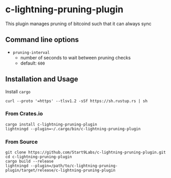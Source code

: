 c-lightning-pruning-plugin
==========================

This plugin manages pruning of bitcoind such that it can always sync

## Command line options

- `pruning-interval`
    - number of seconds to wait between pruning checks
    - default: `600`

## Installation and Usage

Install `cargo`
```
curl --proto '=https' --tlsv1.2 -sSf https://sh.rustup.rs | sh
```

### From Crates.io

```
cargo install c-lightning-pruning-plugin
lightningd --plugin=~/.cargo/bin/c-lightning-pruning-plugin
```

### From Source

```
git clone https://github.com/Start9Labs/c-lightning-pruning-plugin.git
cd c-lightning-pruning-plugin
cargo build --release
lightningd --plugin=/path/to/c-lightning-pruning-plugin/target/release/c-lightning-pruning-plugin
```
